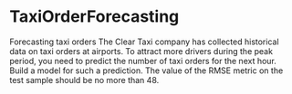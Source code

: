 # TaxiOrderForecasting

Forecasting taxi orders
The Clear Taxi company has collected historical data on taxi orders at airports. To attract more drivers during the peak period, you need to predict the number of taxi orders for the next hour. Build a model for such a prediction.
The value of the RMSE metric on the test sample should be no more than 48.
